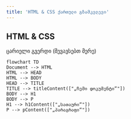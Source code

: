 ```yaml
---
title: 'HTML & CSS ქართული გზამკვლევი'
---
```


## HTML & CSS

ცარიელი გვერდი (შევავსებთ მერე)

```mermaid
flowchart TD
Document --> HTML
HTML --> HEAD
HTML --> BODY
HEAD --> TITLE
TITLE --> titleContent(["„ჩემი დოკუმენტი“"])
BODY --> H1
BODY --> P
H1 --> h1Content(["„სათაური“"])
P --> pContent(["„პარაგრაფი“"])
```
